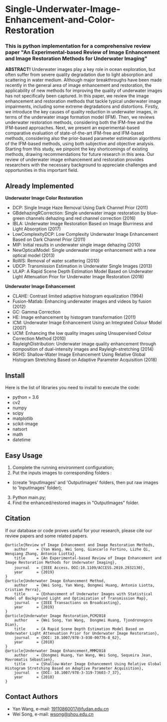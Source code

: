 <h1>Single-Underwater-Image-Enhancement-and-Color-Restoration</h1>
<h3>This is python implementation for a comprehensive review paper "An Experimental-based Review of Image Enhancement and Image Restoration Methods for Underwater Imaging" </h3>


**ABSTRACT!**  Underwater images play a key role in ocean exploration, but often suffer from severe quality degradation due to light absorption and scattering in water medium. Although major breakthroughs have been made recently in the general area of image enhancement and restoration, the applicability of new methods for improving the quality of underwater images has not specifically been captured. In this paper, we review the image enhancement and restoration methods that tackle typical underwater image impairments, including some extreme degradations and distortions. Firstly, we introduce the key causes of quality reduction in underwater images, in terms of the underwater image formation model (IFM). Then, we reviews underwater restoration methods, considering both the IFM-free and the IFM-based approaches. Next, we present an experimental-based comparative evaluation of state-of-the-art IFM-free and IFM-based methods, considering also the prior-based parameter estimation algorithms of the IFM-based methods, using both subjective and objective analysis. Starting from this study, we pinpoint the key shortcomings of existing methods, drawing recommendations for future research in this area. Our review of underwater image enhancement and restoration provides researchers with the necessary background to appreciate challenges and opportunities in this important field.

## Already Implemented

**Underwater Image Color Restoration**
- DCP: Single Image Haze Removal Using Dark Channel Prior (2011)
- GBdehazingRCorrection: Single underwater image restoration by blue-green channels dehazing and red channel correction (2016)
- IBLA: Underwater Image Restoration Based on Image Blurriness and Light Absorption (2017)
- LowComplexityDCP: Low Complexity Underwater Image Enhancement Based on Dark Channel Prior (2011)
- MIP: Initial results in underwater single image dehazing (2010)
- NewOpticalModel: Single underwater image enhancement with a new optical model (2013)
- RoWS: Removal of water scattering (2010)
- UDCP: Transmission Estimation in Underwater Single Images (2013)
- ULAP: A Rapid Scene Depth Estimation Model Based on Underwater Light Attenuation Prior for Underwater Image Restoration (2018)

**Underwater Image Enhancement**
- CLAHE: Contrast limited adaptive histogram equalization (1994)
- Fusion-Matlab: Enhancing underwater images and videos by fusion (2012)
- GC: Gamma Correction
- HE: Image enhancement by histogram transformation (2011)
- ICM: Underwater Image Enhancement Using an Integrated Colour Model (2007)
- UCM: Enhancing the low quality images using Unsupervised Colour Correction Method (2010)
- RayleighDistribution: Underwater image quality enhancement through composition of dual-intensity images and Rayleigh-stretching (2014)
- RGHS: Shallow-Water Image Enhancement Using Relative Global Histogram Stretching Based on Adaptive Parameter Acquisition (2018)



## Install
Here is the list of libraries you need to install to execute the code:
- python = 3.6
- cv2
- numpy
- scipy
- matplotlib
- scikit-image
- natsort
- math
- datetime

## Easy Usage
1. Complete the running environment configuration;
2. Put the inputs images to corresponding folders :
  - (create 'InputImages' and 'OutputImages' folders, then put raw images to 'InputImages' folder);
3. Python main.py;
4. Find the enhanced/restored images in "OutputImages" folder.


## Citation
If our database or code proves useful for your research, please cite our review papers and some related papers.

```
@article{Review of Image Enhancement and Image Restoration Methods,
    author    = {Yan Wang, Wei Song, Giancarlo Fortino, Lizhe Qi, Wenqiang Zhang, Antonio Liotta},
    title     = {An Experimental-based Review of Image Enhancement and Image Restoration Methods for Underwater Imaging},
    journal   = {IEEE Access，DOI:10.1109/ACCESS.2019.2932130},
    year      = {2019}
}
@article{Underwater Image Enhancement Method,
    author    = {Wei Song, Yan Wang, Dongmei Huang, Antonio Liotta, Cristian Perra},
    title     = {Enhancement of Underwater Images with Statistical Model of Background Light and Optimization of Transmission Map},
    journal   = {IEEE Transactions on Broadcasting},
    year      = {2019}
}
@article{Underwater Image Restoration,PCM2018
    author    = {Wei Song, Yan Wang,  Dongmei Huang, Tjondronegoro Dian},
    title     = {A Rapid Scene Depth Estimation Model Based on Underwater Light Attenuation Prior for Underwater Image Restoration},
    journal   = {DOI: 10.1007/978-3-030-00776-8_62},
    year      = {2018}
}
@article{Underwater Image Enhancement,MMM2018
    author    = {Dongmei Huang, Yan Wang, Wei Song, Sequeira Jean, Mavromatis Sébastien},
    title     = {Shallow-Water Image Enhancement Using Relative Global Histogram Stretching Based on Adaptive Parameter Acquisition},
    journal   = {DOI: 10.1007/978-3-319-73603-7_37},
    year      = {2018}
}
```

## Contact Authors
- Yan Wang, e-mail: 19110860017@fudan.edu.cn
- Wei Song, e-mail: wsong@shou.edu.cn
